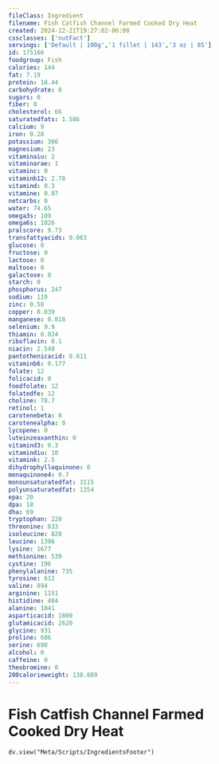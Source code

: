 ```yaml
---
fileClass: Ingredient
filename: Fish Catfish Channel Farmed Cooked Dry Heat
created: 2024-12-21T19:27:02-06:00
cssclasses: ['nutFact']
servings: ['Default | 100g','1 fillet | 143','3 oz | 85']
id: 175166
foodgroup: Fish
calories: 144
fat: 7.19
protein: 18.44
carbohydrate: 0
sugars: 0
fiber: 0
cholesterol: 66
saturatedfats: 1.586
calcium: 9
iron: 0.28
potassium: 366
magnesium: 23
vitaminaiu: 2
vitaminarae: 1
vitaminc: 0
vitaminb12: 2.78
vitamind: 0.3
vitamine: 0.97
netcarbs: 0
water: 74.65
omega3s: 109
omega6s: 1026
pralscore: 9.73
transfattyacids: 0.063
glucose: 0
fructose: 0
lactose: 0
maltose: 0
galactose: 0
starch: 0
phosphorus: 247
sodium: 119
zinc: 0.58
copper: 0.039
manganese: 0.018
selenium: 9.9
thiamin: 0.024
riboflavin: 0.1
niacin: 2.548
pantothenicacid: 0.811
vitaminb6: 0.177
folate: 12
folicacid: 0
foodfolate: 12
folatedfe: 12
choline: 78.7
retinol: 1
carotenebeta: 0
carotenealpha: 0
lycopene: 0
luteinzeaxanthin: 0
vitamind3: 0.3
vitamindiu: 10
vitamink: 2.5
dihydrophylloquinone: 0
menaquinone4: 0.7
monounsaturatedfat: 3115
polyunsaturatedfat: 1354
epa: 20
dpa: 18
dha: 69
tryptophan: 220
threonine: 833
isoleucine: 820
leucine: 1396
lysine: 1677
methionine: 539
cystine: 196
phenylalanine: 735
tyrosine: 612
valine: 894
arginine: 1151
histidine: 404
alanine: 1041
asparticacid: 1800
glutamicacid: 2620
glycine: 931
proline: 686
serine: 698
alcohol: 0
caffeine: 0
theobromine: 0
200calorieweight: 138.889
---
```


# Fish Catfish Channel Farmed Cooked Dry Heat

```dataviewjs
dv.view("Meta/Scripts/IngredientsFooter")
```